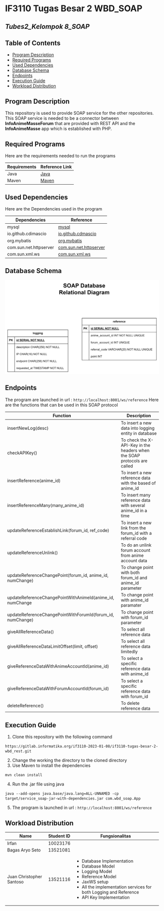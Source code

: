 # IF3110 Tugas Besar 2 WBD_SOAP

## *Tubes2_Kelompok 8_SOAP*

## **Table of Contents**
* [Program Description](#program-description)
* [Required Programs](#required-programs)
* [Used Dependencies](#used-dependencies)
* [Database Schema](#database-schema)
* [Endpoints](#endpoints)
* [Execution Guide](#execution-guide)
* [Workload Distribution](#workload-distribution)

## **Program Description**
This repository is used to provide SOAP service for the other repositories. This SOAP service is needed to be a connector between **InfoAnimeMasseForum** that are provided with REST API and the **InfoAnimeMasse** app which is established with PHP.

## **Required Programs**
Here are the requirements needed to run the programs

| Requirements | Reference Link                                                                                  |
|--------------|-------------------------------------------------------------------------------------------------|
| Java |    [Java](https://oracle.com/java/technologies/downloads/) |
| Maven| [Maven](https://maven.apache.org/install.html) |

## **Used Dependencies**
Here are the Dependencies used in the program

| Dependencies           | Reference                                                              |
|------------------------|------------------------------------------------------------------------|
| mysql                  | [mysql](https://mvnrepository.com/artifact/mysql/mysql-connector-java) |
| io.github.cdimascio    | [io.github.cdmascio](https://mvnrepository.com/artifact/io.github.cdimascio) |
| org.mybatis            | [org.mybatis](https://mvnrepository.com/artifact/org.mybatis/mybatis) |
| com.sun.net.httpserver | [com.sun.net.httpserver](https://mvnrepository.com/artifact/com.sun.net.httpserver/http) |
| com.sun.xml.ws         | [com.sun.xml.ws](https://mvnrepository.com/artifact/com.sun.xml.ws) |


## **Database Schema**
<img src="assets/database.jpg" />

## **Endpoints**
The program are launched in url : `http://localhost:8001/ws/reference`
Here are the functions that can be used in this SOAP protocol

| Function                                                  | Description                                                              |
|-----------------------------------------------------------|--------------------------------------------------------------------------|
| insertNewLog(desc)                                        | To insert a new data into logging entity in database                     |
| checkAPIKey()                                             | To check the X-API-Key in the headers when the SOAP protocols are called |
| insertReference(anime_id)                                 | To insert a new reference data with the based of anime_id                |
| insertReferenceMany(many_anime_id)                        | To insert many reference data with several anime_id in a time            |
| updateReferenceEstablishLink(forum_id, ref_code)          | To insert a new link from the forum_id with a referral code              |
| updateReferenceUnlink()                                   | To do an unlink forum account from anime account data                    |
| updateReferenceChangePoint(forum_id, anime_id, numChange) | To change point with both forum_id and anime_id parameter                |
| updateReferenceChangePointWithAnimeId(anime_id, numChange | To change point with anime_id paramater                                  |
| updateReferenceChangePointWithForumId(forum_id, numChange)| To change point with forum_id parameter                                  |
| giveAllReferenceData() | To select all reference data                                             |
| giveAllReferenceDataLimitOffset(limit, offset) | To select all reference data limitedly                                   |
| giveReferenceDataWithAnimeAccountId(anime_id) | To select a specific reference data with anime_id                        |
| giveReferenceDataWithForumAccountId(forum_id) | To select a specific reference data with forum_id |
| deleteReference() | To delete reference data |

## **Execution Guide**
1. Clone this repository with the following command
```
https://gitlab.informatika.org/if3110-2023-01-08/if3110-tugas-besar-2-wbd_rest.git
```
2. Change the working the directory to the cloned directory
3. Use Maven to install the dependencies
```
mvn clean install
```
4. Run the .jar file using java
```
java --add-opens java.base/java.lang=ALL-UNNAMED -cp target/service_soap-jar-with-dependencies.jar com.wbd_soap.App
```
5. The program is launched in url : `http://localhost:8001/ws/reference`


## **Workload Distribution**
| Name                     | Student ID | Fungsionalitas                                                                                                                                                                                                       |
|--------------------------|------------|----------------------------------------------------------------------------------------------------------------------------------------------------------------------------------------------------------------------|
| Irfan                    | 10023176   |                                                                                                                                                                                                                      |
| Bagas Aryo Seto          | 13521081   |                                                                                                                                                                                                                      |
| Juan Christopher Santoso | 13521116   | <ul> <li> Database Implementation <li> Database Model <li> Logging Model <li> Reference Model <li> JaxWS setup <li> All the implementation services for both Logging and Reference <li> API Key Implementation </ul> |

